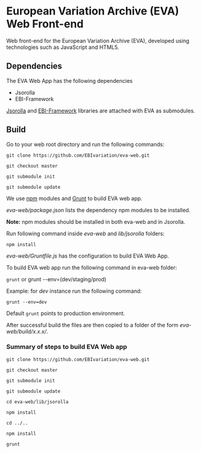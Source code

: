 # European Variation Archive (EVA) Web Front-end

Web front-end for the European Variation Archive (EVA), developed using technologies such as JavaScript and HTML5.

## Dependencies

The EVA Web App has the following dependencies
   * Jsorolla
   * EBI-Framework
    
[Jsorolla](https://github.com/opencb/jsorolla) and [EBI-Framework](https://github.com/ebiwd/EBI-Framework) libraries are attached with EVA as submodules.

## Build 

Go to your web root directory and run the following commands:

 ```
 git clone https://github.com/EBIvariation/eva-web.git
 
 git checkout master

 git submodule init

 git submodule update
 ```

We use [npm](https://www.npmjs.com/) modules and [Grunt](https://gruntjs.com/) to build EVA web app.

_eva-web/package.json_ lists the dependency npm modules to be installed.

**Note:** npm modules should be installed in both eva-web and in Jsorolla. 

Run following command inside _eva-web_ and _lib/jsorolla_ folders:

```npm install```

_eva-web/Gruntfile.js_ has the configuration to build EVA Web App.

To build EVA web app run the following command in eva-web folder:

```grunt``` or grunt --env=(dev/staging/prod)

Example: for _dev_ instance run the following command:

```grunt --env=dev```

Default ```grunt``` points to production environment.

After successful build the files are then copied to a folder of the form _eva-web/build/x.x.x/_.

### Summary of steps to build EVA Web app

 ```
 git clone https://github.com/EBIvariation/eva-web.git

 git checkout master

 git submodule init

 git submodule update

 cd eva-web/lib/jsorolla

 npm install

 cd ../..

 npm install
 
 grunt 
 
 ```
